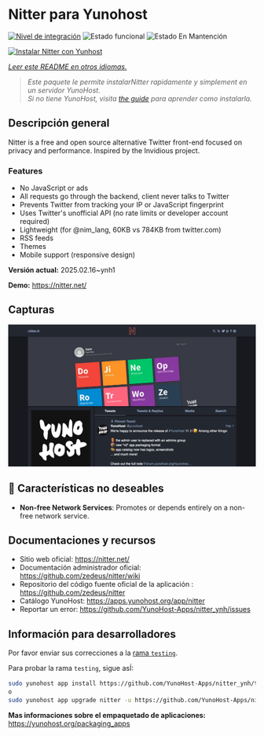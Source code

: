 <!--
Este archivo README esta generado automaticamente<https://github.com/YunoHost/apps/tree/master/tools/readme_generator>
No se debe editar a mano.
-->

# Nitter para Yunohost

[![Nivel de integración](https://apps.yunohost.org/badge/integration/nitter)](https://ci-apps.yunohost.org/ci/apps/nitter/)
![Estado funcional](https://apps.yunohost.org/badge/state/nitter)
![Estado En Mantención](https://apps.yunohost.org/badge/maintained/nitter)

[![Instalar Nitter con Yunhost](https://install-app.yunohost.org/install-with-yunohost.svg)](https://install-app.yunohost.org/?app=nitter)

*[Leer este README en otros idiomas.](./ALL_README.md)*

> *Este paquete le permite instalarNitter rapidamente y simplement en un servidor YunoHost.*  
> *Si no tiene YunoHost, visita [the guide](https://yunohost.org/install) para aprender como instalarla.*

## Descripción general

Nitter is a free and open source alternative Twitter front-end focused on privacy and performance.
Inspired by the Invidious project.

### Features

- No JavaScript or ads
- All requests go through the backend, client never talks to Twitter
- Prevents Twitter from tracking your IP or JavaScript fingerprint
- Uses Twitter's unofficial API (no rate limits or developer account required)
- Lightweight (for @nim_lang, 60KB vs 784KB from twitter.com)
- RSS feeds
- Themes
- Mobile support (responsive design)


**Versión actual:** 2025.02.16~ynh1

**Demo:** <https://nitter.net/>

## Capturas

![Captura de Nitter](./doc/screenshots/screenshot.png)

## :red_circle: Características no deseables

- **Non-free Network Services**: Promotes or depends entirely on a non-free network service.

## Documentaciones y recursos

- Sitio web oficial: <https://nitter.net/>
- Documentación administrador oficial: <https://github.com/zedeus/nitter/wiki>
- Repositorio del código fuente oficial de la aplicación : <https://github.com/zedeus/nitter>
- Catálogo YunoHost: <https://apps.yunohost.org/app/nitter>
- Reportar un error: <https://github.com/YunoHost-Apps/nitter_ynh/issues>

## Información para desarrolladores

Por favor enviar sus correcciones a la [rama `testing`](https://github.com/YunoHost-Apps/nitter_ynh/tree/testing).

Para probar la rama `testing`, sigue asÍ:

```bash
sudo yunohost app install https://github.com/YunoHost-Apps/nitter_ynh/tree/testing --debug
o
sudo yunohost app upgrade nitter -u https://github.com/YunoHost-Apps/nitter_ynh/tree/testing --debug
```

**Mas informaciones sobre el empaquetado de aplicaciones:** <https://yunohost.org/packaging_apps>
